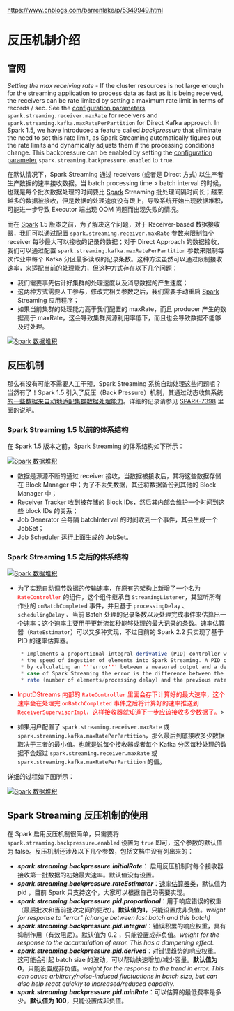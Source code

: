 https://www.cnblogs.com/barrenlake/p/5349949.html

# 反压机制介绍

## 官网

*Setting the max receiving rate* - If the cluster resources is not large enough for the streaming application to process data as fast as it is being received, the receivers can be rate limited by setting a maximum rate limit in terms of records / sec. See the [configuration parameters](http://spark.apache.org/docs/2.2.0/configuration.html#spark-streaming) `spark.streaming.receiver.maxRate` for receivers and `spark.streaming.kafka.maxRatePerPartition` for Direct Kafka approach. In Spark 1.5, we have introduced a feature called *backpressure* that eliminate the need to set this rate limit, as Spark Streaming automatically figures out the rate limits and dynamically adjusts them if the processing conditions change. This backpressure can be enabled by setting the [configuration parameter](http://spark.apache.org/docs/2.2.0/configuration.html#spark-streaming) `spark.streaming.backpressure.enabled` to `true`.

在默认情况下，Spark Streaming 通过 receivers (或者是 Direct 方式) 以生产者生产数据的速率接收数据。当 batch processing time > batch interval 的时候，也就是每个批次数据处理的时间要比 [Spark](https://www.iteblog.com/archives/tag/spark/) Streaming 批处理间隔时间长；越来越多的数据被接收，但是数据的处理速度没有跟上，导致系统开始出现数据堆积，可能进一步导致 Executor 端出现 OOM 问题而出现失败的情况。

而在 [Spark](https://www.iteblog.com/archives/tag/spark/) 1.5 版本之前，为了解决这个问题，对于 Receiver-based 数据接收器，我们可以通过配置 `spark.streaming.receiver.maxRate` 参数来限制每个 receiver 每秒最大可以接收的记录的数据；对于 Direct Approach 的数据接收，我们可以通过配置 `spark.streaming.kafka.maxRatePerPartition` 参数来限制每次作业中每个 Kafka 分区最多读取的记录条数。这种方法虽然可以通过限制接收速率，来适配当前的处理能力，但这种方式存在以下几个问题：

- 我们需要事先估计好集群的处理速度以及消息数据的产生速度；
- 这两种方式需要人工参与，修改完相关参数之后，我们需要手动重启 [Spark](https://www.iteblog.com/archives/tag/spark/) Streaming 应用程序；
- 如果当前集群的处理能力高于我们配置的 maxRate，而且 producer 产生的数据高于 maxRate，这会导致集群资源利用率低下，而且也会导致数据不能够及时处理。

[![Spark 数据堆积](https://s.iteblog.com/pic/spark/Spark_Wait_Batchs-iteblog.png)](https://s.iteblog.com/pic/spark/Spark_Wait_Batchs-iteblog.png)

## 反压机制

那么有没有可能不需要人工干预，Spark Streaming 系统自动处理这些问题呢？当然有了！Spark 1.5 引入了反压（Back Pressure）机制，其通过动态收集系统<u>的一些数据来自动地适配集群数据处理能力</u>。详细的记录请参见 [SPARK-7398](https://www.iteblog.com/redirect.php?url=aHR0cHM6Ly9pc3N1ZXMuYXBhY2hlLm9yZy9qaXJhL2Jyb3dzZS9TUEFSSy03Mzk4&article=true) 里面的说明。

### Spark Streaming 1.5 以前的体系结构

在 Spark 1.5 版本之前，Spark Streaming 的体系结构如下所示：

[![Spark 数据堆积](https://s.iteblog.com/pic/spark/Spark_Back_Pressure-iteblog.png)](https://s.iteblog.com/pic/spark/Spark_Back_Pressure-iteblog.png)

- 数据是源源不断的通过 receiver 接收，当数据被接收后，其将这些数据存储在 Block Manager 中；为了不丢失数据，其还将数据备份到其他的 Block Manager 中；
- Receiver Tracker 收到被存储的 Block IDs，然后其内部会维护一个时间到这些 block IDs 的关系；
- Job Generator 会每隔 batchInterval 的时间收到一个事件，其会生成一个 JobSet；
- Job Scheduler 运行上面生成的 JobSet。

### Spark Streaming 1.5 之后的体系结构

[![Spark 数据堆积](https://s.iteblog.com/pic/spark/Spark_Back_Pressure_architecture-iteblog.png)](https://s.iteblog.com/pic/spark/Spark_Back_Pressure_architecture-iteblog.png)

- 为了实现自动调节数据的传输速率，在原有的架构上新增了一个名为<font color=red>`RateController` </font>的组件，这个组件继承自 `StreamingListener`，其监听所有作业的 `onBatchCompleted` 事件，并且基于 `processingDelay` 、`schedulingDelay` 、当前 Batch 处理的记录条数以及处理完成事件来估算出一个速率；这个速率主要用于更新流每秒能够处理的最大记录的条数。速率估算器（`RateEstimator`）可以又多种实现，不过目前的 Spark 2.2 只实现了基于 PID 的速率估算器。

  ```scala
   * Implements a proportional-integral-derivative (PID) controller which acts on
   * the speed of ingestion of elements into Spark Streaming. A PID controller works
   * by calculating an '''error''' between a measured output and a desired value. In the
   * case of Spark Streaming the error is the difference between the measured processing
   * rate (number of elements/processing delay) and the previous rate.
  ```

  

- <font color=red>InputDStreams 内部的 `RateController` 里面会存下计算好的最大速率，这个速率会在处理完 `onBatchCompleted` 事件之后将计算好的速率推送到 `ReceiverSupervisorImpl`，这样接收器就知道下一步应该接收多少数据了。</font>>

- 如果用户配置了 `spark.streaming.receiver.maxRate` 或 `spark.streaming.kafka.maxRatePerPartition`，那么最后到底接收多少数据取决于三者的最小值。也就是说每个接收器或者每个 Kafka 分区每秒处理的数据不会超过 `spark.streaming.receiver.maxRate` 或 `spark.streaming.kafka.maxRatePerPartition` 的值。

详细的过程如下图所示：

[![Spark 数据堆积](https://s.iteblog.com/pic/spark/Spark_Back_Pressure_Flow_Control-iteblog.png)](https://s.iteblog.com/pic/spark/Spark_Back_Pressure_Flow_Control-iteblog.png)

## Spark Streaming 反压机制的使用

在 Spark 启用反压机制很简单，只需要将 `spark.streaming.backpressure.enabled` 设置为 `true` 即可，这个参数的默认值为 false。反压机制还涉及以下几个参数，包括文档中没有列出来的：

- ***spark.streaming.backpressure.initialRate***： 启用反压机制时每个接收器接收第一批数据的初始最大速率。默认值没有设置。
- ***spark.streaming.backpressure.rateEstimator***：<u>速率估算器类</u>，默认值为 pid ，目前 Spark 只支持这个，大家可以根据自己的需要实现。
- ***spark.streaming.backpressure.pid.proportional***：用于响应错误的权重（最后批次和当前批次之间的更改）。**默认值为1**，只能设置成非负值。*weight for response to "error" (change between last batch and this batch)*
- ***spark.streaming.backpressure.pid.integral***：错误积累的响应权重，具有抑制作用（有效阻尼）。默认值为 0.2 ，只能设置成非负值。*weight for the response to the accumulation of error. This has a dampening effect.*
- ***spark.streaming.backpressure.pid.derived***：对错误趋势的响应权重。 这可能会引起 batch size 的波动，可以帮助快速增加/减少容量。**默认值为0**，只能设置成非负值。*weight for the response to the trend in error. This can cause arbitrary/noise-induced fluctuations in batch size, but can also help react quickly to increased/reduced capacity.*
- ***spark.streaming.backpressure.pid.minRate***：可以估算的最低费率是多少。**默认值为 100**，只能设置成非负值。